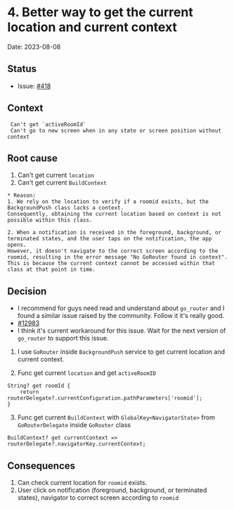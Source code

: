 # 4. Better way to get the current location and current context

Date: 2023-08-08


## Status

- Issue: [#418](https://github.com/linagora/twake-on-matrix/issues/418)

## Context

```
 Can't get `activeRoomId`
 Can't go to new screen when in any state or screen position without context
```

## Root cause

1. Can't get current `location`
2. Can't get current `BuildContext`
```
* Reason: 
1. We rely on the location to verify if a roomid exists, but the BackgroundPush class lacks a context. 
Consequently, obtaining the current location based on context is not possible within this class.

2. When a notification is received in the foreground, background, or terminated states, and the user taps on the notification, the app opens. 
However, it doesn't navigate to the correct screen according to the roomid, resulting in the error message "No GoRouter found in context". 
This is because the current context cannot be accessed within that class at that point in time.
```

## Decision

- I recommend for guys need read and understand about `go_router` and I found a similar issue raised by the community. Follow it it's really good.
- [#12983](https://github.com/flutter/flutter/issues/129833) 
- I think it's current workaround for this issue. Wait for the next version of `go_router` to support this issue.

1. I use `GoRouter` inside `BackgroundPush` service to get current location and current context.

2. Func get current `location` and get `activeRoomID`

```
String? get roomId {
    return routerDelegate?.currentConfiguration.pathParameters['roomid'];
}
```

3. Func get current `BuildContext` with `GlobalKey<NavigatorState>` from `GoRouterDelegate` inside `GoRouter` class

```
BuildContext? get currentContext => routerDelegate?.navigatorKey.currentContext;
```

## Consequences
1. Can check current location for `roomid` exists.
2. User click on notification (foreground, background, or terminated states), navigator to correct screen according to `roomid`

